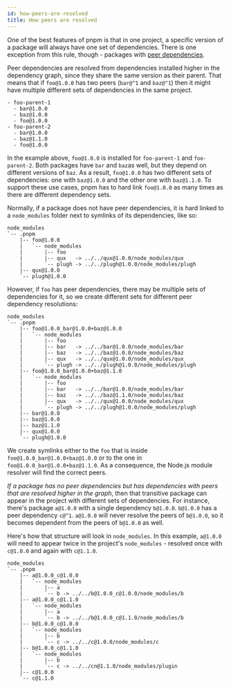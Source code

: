 ```yaml
---
id: how-peers-are-resolved
title: How peers are resolved
---
```


One of the best features of pnpm is that in one project, a specific version of a
package will always have one set of dependencies. There is one exception from
this rule, though - packages with [peer dependencies].

[peer dependencies]: https://docs.npmjs.com/files/package.json#peerdependencies

Peer dependencies are resolved from dependencies installed higher in the
dependency graph, since they share the same version as their parent. That means
that if `foo@1.0.0` has two peers (`bar@^1` and `baz@^1`) then it might have
multiple different sets of dependencies in the same project.

```text
- foo-parent-1
  - bar@1.0.0
  - baz@1.0.0
  - foo@1.0.0
- foo-parent-2
  - bar@1.0.0
  - baz@1.1.0
  - foo@1.0.0
```

In the example above, `foo@1.0.0` is installed for `foo-parent-1` and
`foo-parent-2`. Both packages have `bar` and `baz`as well, but they depend on
different versions of `baz`. As a result, `foo@1.0.0` has two different sets of
dependencies: one with `baz@1.0.0` and the other one with `baz@1.1.0`. To
support these use cases, pnpm has to hard link `foo@1.0.0` as many times as
there are different dependency sets.

Normally, if a package does not have peer dependencies, it is hard linked to a
`node_modules` folder next to symlinks of its dependencies, like so:

```text
node_modules
`-- .pnpm
    |-- foo@1.0.0
    |   `-- node_modules
    |       |-- foo
    |       |-- qux   -> ../../qux@1.0.0/node_modules/qux
    |       `-- plugh -> ../../plugh@1.0.0/node_modules/plugh
    |-- qux@1.0.0
    `-- plugh@1.0.0
```

However, if `foo` has peer dependencies, there may be multiple sets of
dependencies for it, so we create different sets for different peer dependency
resolutions:

```text
node_modules
`-- .pnpm
    |-- foo@1.0.0_bar@1.0.0+baz@1.0.0
    |   `-- node_modules
    |       |-- foo
    |       |-- bar   -> ../../bar@1.0.0/node_modules/bar
    |       |-- baz   -> ../../baz@1.0.0/node_modules/baz
    |       |-- qux   -> ../../qux@1.0.0/node_modules/qux
    |       `-- plugh -> ../../plugh@1.0.0/node_modules/plugh
    |-- foo@1.0.0_bar@1.0.0+baz@1.1.0
    |   `-- node_modules
    |       |-- foo
    |       |-- bar   -> ../../bar@1.0.0/node_modules/bar
    |       |-- baz   -> ../../baz@1.1.0/node_modules/baz
    |       |-- qux   -> ../../qux@1.0.0/node_modules/qux
    |       `-- plugh -> ../../plugh@1.0.0/node_modules/plugh
    |-- bar@1.0.0
    |-- baz@1.0.0
    |-- baz@1.1.0
    |-- qux@1.0.0
    `-- plugh@1.0.0
```

We create symlinks either to the `foo` that is inside
`foo@1.0.0_bar@1.0.0+baz@1.0.0` or to the one in
`foo@1.0.0_bar@1.0.0+baz@1.1.0`.
As a consequence, the Node.js module resolver will find the correct peers.

*If a package has no peer dependencies but has dependencies with peers that are
resolved higher in the graph*, then that transitive package can appear in the
project with different sets of dependencies. For instance, there's package
`a@1.0.0` with a single dependency `b@1.0.0`. `b@1.0.0` has a peer dependency
`c@^1`. `a@1.0.0` will never resolve the peers of `b@1.0.0`, so it becomes
dependent from the peers of `b@1.0.0` as well.

Here's how that structure will look in `node_modules`. In this example,
`a@1.0.0` will need to appear twice in the project's `node_modules` - resolved
once with `c@1.0.0` and again with `c@1.1.0`.

```text
node_modules
`-- .pnpm
    |-- a@1.0.0_c@1.0.0
    |   `-- node_modules
    |       |-- a
    |       `-- b -> ../../b@1.0.0_c@1.0.0/node_modules/b
    |-- a@1.0.0_c@1.1.0
    |   `-- node_modules
    |       |-- a
    |       `-- b -> ../../b@1.0.0_c@1.1.0/node_modules/b
    |-- b@1.0.0_c@1.0.0
    |   `-- node_modules
    |       |-- b
    |       `-- c -> ../../c@1.0.0/node_modules/c
    |-- b@1.0.0_c@1.1.0
    |   `-- node_modules
    |       |-- b
    |       `-- c -> ../../cn@1.1.0/node_modules/plugin
    |-- c@1.0.0
    `-- c@1.1.0
```
